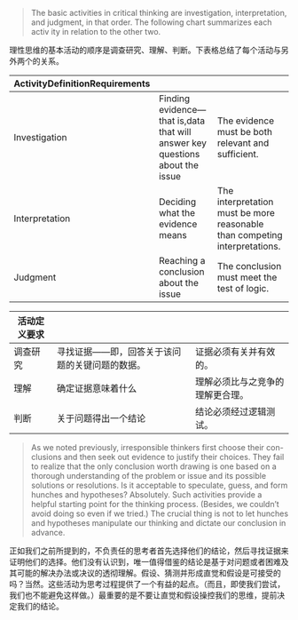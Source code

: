 > The basic activities in critical thinking are investigation, interpretation, and judgment, in that order. The following chart summarizes each activ ity in relation to the other two.

理性思维的基本活动的顺序是调查研究、理解、判断。下表格总结了每个活动与另外两个的关系。

| **ActivityDefinitionRequirements** |  |  |
| --- | --- | --- |
| Investigation | Finding evidence—that is,data that will answer key questions about the issue | The evidence must be both relevant and sufficient. |
| Interpretation | Deciding what the evidence means | The interpretation must be more reasonable than competing interpretations. |
| Judgment | Reaching a conclusion about the issue | The conclusion must meet the test of logic. |

| **活动定义要求** |  |  |
| --- | --- | --- |
| 调查研究 | 寻找证据——即，回答关于该问题的关键问题的数据。 | 证据必须有关并有效的。 |
| 理解 | 确定证据意味着什么 | 理解必须比与之竞争的理解更合理。 |
| 判断 | 关于问题得出一个结论 | 结论必须经过逻辑测试。 |

> As we noted previously, irresponsible thinkers first choose their con- clusions and then seek out evidence to justify their choices. They fail to realize that the only conclusion worth drawing is one based on a thorough understanding of the problem or issue and its possible solutions or resolutions. Is it acceptable to speculate, guess, and form hunches and hypotheses? Absolutely. Such activities provide a helpful starting point for the thinking process. \(Besides, we couldn’t avoid doing so even if we tried.\) The crucial thing is not to let hunches and hypotheses manipulate our thinking and dictate our conclusion in advance.

正如我们之前所提到的，不负责任的思考者首先选择他们的结论，然后寻找证据来证明他们的选择。他们没有认识到，唯一值得借鉴的结论是基于对问题或者困难及其可能的解决办法或决议的透彻理解。假设、猜测并形成直觉和假设是可接受的吗？当然。这些活动为思考过程提供了一个有益的起点。（而且，即使我们尝试，我们也不能避免这样做。）最重要的是不要让直觉和假设操控我们的思维，提前决定我们的结论。

